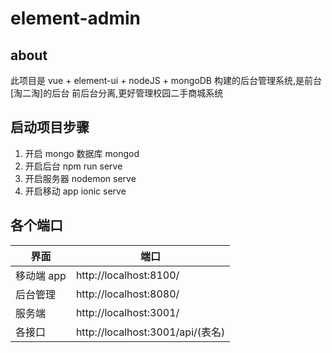 # element-admin

## about

此项目是 vue + element-ui + nodeJS + mongoDB 构建的后台管理系统,是前台[淘二淘]的后台
前后台分离,更好管理校园二手商城系统

## 启动项目步骤

1.  开启 mongo 数据库
    mongod
2.  开启后台
    npm run serve
3.  开启服务器
    nodemon serve
4.  开启移动 app
    ionic serve

## 各个端口

| 界面       | 端口                             |
| ---------- | -------------------------------- |
| 移动端 app | http://localhost:8100/           |
| 后台管理   | http://localhost:8080/           |
| 服务端     | http://localhost:3001/           |
| 各接口     | http://localhost:3001/api/(表名) |
